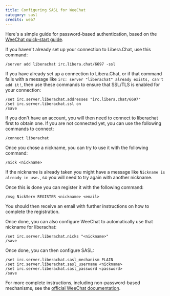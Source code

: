 ```yaml
---
title: Configuring SASL for WeeChat
category: sasl
credits: web7
---
```


Here's a simple guide for password-based authentication, based on the
[WeeChat quick-start guide](https://weechat.org/files/doc/stable/weechat_quickstart.en.html).

If you haven't already set up your connection to Libera.Chat, use this command:

    /server add liberachat irc.libera.chat/6697 -ssl

If you have already set up a connection to Libera.Chat, or if that command
fails with a message like
`irc: server "liberachat" already exists, can't add it!`, then use these
commands to ensure that SSL/TLS is enabled for your connection:

    /set irc.server.liberachat.addresses "irc.libera.chat/6697"
    /set irc.server.liberachat.ssl on
    /save

If you don't have an account, you will then need to connect to liberachat first
to obtain one. If you are not connected yet, you can use the following commands
to connect:

    /connect liberachat

Once you chose a nickname, you can try to use it with the following command:

    /nick <nickname>

If the nickname is already taken you might have a message like `Nickname is
already in use.`, so you will need to try again with another nickname.

Once this is done you can register it with the following command:

    /msg NickServ REGISTER <nickname> <email>

You should then receive an email with further instructions on how to complete
the registration.

Once done, you can also configure WeeChat to automatically use that nickname
for liberachat:

    /set irc.server.liberachat.nicks "<nickname>"
    /save

Once done, you can then configure SASL:

    /set irc.server.liberachat.sasl_mechanism PLAIN
    /set irc.server.liberachat.sasl_username <nickname>
    /set irc.server.liberachat.sasl_password <password>
    /save

For more complete instructions, including non-password-based mechanisms,
see the [official WeeChat documentation](https://www.weechat.org/files/doc/stable/weechat_user.en.html#irc_sasl_authentication).
